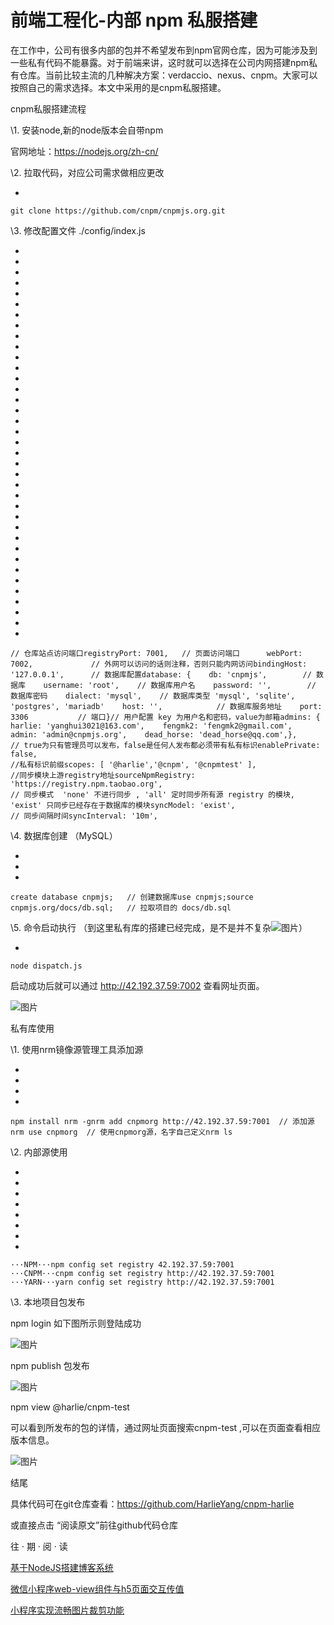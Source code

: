 # 前端工程化-内部 npm 私服搭建



在工作中，公司有很多内部的包并不希望发布到npm官网仓库，因为可能涉及到一些私有代码不能暴露。对于前端来讲，这时就可以选择在公司内网搭建npm私有仓库。当前比较主流的几种解决方案：verdaccio、nexus、cnpm。大家可以按照自己的需求选择。本文中采用的是cnpm私服搭建。

  

cnpm私服搭建流程



\1. 安装node,新的node版本会自带npm

官网地址：https://nodejs.org/zh-cn/



\2. 拉取代码，对应公司需求做相应更改

- 

```
git clone https://github.com/cnpm/cnpmjs.org.git
```



\3. 修改配置文件 ./config/index.js

- 
- 
- 
- 
- 
- 
- 
- 
- 
- 
- 
- 
- 
- 
- 
- 
- 
- 
- 
- 
- 
- 
- 
- 
- 
- 
- 
- 
- 
- 
- 
- 
- 
- 
- 
- 
- 

```
// 仓库站点访问端口registryPort: 7001,   // 页面访问端口      webPort: 7002,             // 外网可以访问的话则注释，否则只能内网访问bindingHost: '127.0.0.1',      // 数据库配置database: {    db: 'cnpmjs',        // 数据库    username: 'root',    // 数据库用户名    password: '',        // 数据库密码    dialect: 'mysql',    // 数据库类型 'mysql', 'sqlite', 'postgres', 'mariadb'    host: '',            // 数据库服务地址    port: 3306           // 端口}// 用户配置 key 为用户名和密码，value为邮箱admins: {      harlie: 'yanghui3021@163.com',    fengmk2: 'fengmk2@gmail.com',    admin: 'admin@cnpmjs.org',    dead_horse: 'dead_horse@qq.com',},
// true为只有管理员可以发布，false是任何人发布都必须带有私有标识enablePrivate: false, 
//私有标识前缀scopes: [ '@harlie','@cnpm', '@cnpmtest' ],
//同步模块上游registry地址sourceNpmRegistry: 'https://registry.npm.taobao.org',
// 同步模式  'none' 不进行同步 , 'all' 定时同步所有源 registry 的模块, 'exist' 只同步已经存在于数据库的模块syncModel: 'exist', 
// 同步间隔时间syncInterval: '10m',
```



\4. 数据库创建 （MySQL）

- 
- 
- 

```
create database cnpmjs;   // 创建数据库use cnpmjs;source cnpmjs.org/docs/db.sql;   // 拉取项目的 docs/db.sql
```

\5. 命令启动执行 （到这里私有库的搭建已经完成，是不是并不复杂![图片](https://mmbiz.qpic.cn/mmbiz_gif/ictia63Scgnn9X9NXU7z64iasjvKkbewzjlJ5JHp3oHJjxhe8VlEwML7KzicYMg06nF1QPN6bicFTmfbrsxdGZVsGkw/640?wx_fmt=gif&tp=webp&wxfrom=5&wx_lazy=1)）

- 

```
node dispatch.js  
```

启动成功后就可以通过 http://42.192.37.59:7002 查看网址页面。

![图片](https://mmbiz.qpic.cn/mmbiz_png/ictia63Scgnn9X9NXU7z64iasjvKkbewzjlA5ic5KVeG8fJ54Jr977c5NDWVPeRQ2xB1HiajBy4FrLGxxe7KCQL5ic3g/640?wx_fmt=png&tp=webp&wxfrom=5&wx_lazy=1&wx_co=1)



私有库使用

\1. 使用nrm镜像源管理工具添加源

- 
- 
- 
- 

```
npm install nrm -gnrm add cnpmorg http://42.192.37.59:7001  // 添加源nrm use cnpmorg  // 使用cnpmorg源，名字自己定义nrm ls
```

\2. 内部源使用

- 
- 
- 
- 
- 
- 
- 
- 

```
···NPM···npm config set registry 42.192.37.59:7001
···CNPM···cnpm config set registry http://42.192.37.59:7001
···YARN···yarn config set registry http://42.192.37.59:7001
```

\3. 本地项目包发布

npm login 如下图所示则登陆成功

![图片](https://mmbiz.qpic.cn/mmbiz_png/ictia63Scgnn9X9NXU7z64iasjvKkbewzjlqrNP9oZoFc963CAPrNKiapHckia6aBZuDddKwhzx9VMibPnk4xNdkRR8Q/640?wx_fmt=png&tp=webp&wxfrom=5&wx_lazy=1&wx_co=1)



npm publish 包发布

![图片](https://mmbiz.qpic.cn/mmbiz_png/ictia63Scgnn9X9NXU7z64iasjvKkbewzjlndKbre5Yv3UQm1HUnxNIL3nslWFYxRyCW14ZmTVT701oce2wMb920Q/640?wx_fmt=png&tp=webp&wxfrom=5&wx_lazy=1&wx_co=1)



npm view @harlie/cnpm-test 

可以看到所发布的包的详情，通过网址页面搜索cnpm-test ,可以在页面查看相应版本信息。

![图片](https://mmbiz.qpic.cn/mmbiz_png/ictia63Scgnn9X9NXU7z64iasjvKkbewzjl5eutIANbtOUniacbVicqFxu695NIBadEicTjw02RX4iaKGtlayQNvBicNCg/640?wx_fmt=png&tp=webp&wxfrom=5&wx_lazy=1&wx_co=1)



结尾

具体代码可在git仓库查看：https://github.com/HarlieYang/cnpm-harlie

或直接点击 “阅读原文”前往github代码仓库



往 · 期 · 阅 · 读

[基于NodeJS搭建博客系统](http://mp.weixin.qq.com/s?__biz=MzIwODIxMTE5OA==&mid=2649794098&idx=1&sn=9d5e504193cf7318b97641bc292cb6a9&chksm=8f029ba3b87512b566be9f0da85bd88992e7ac35d2b5966434bf241f715d4acf1f669283ed84&scene=21#wechat_redirect)

[微信小程序web-view组件与h5页面交互传值](http://mp.weixin.qq.com/s?__biz=MzIwODIxMTE5OA==&mid=2649794118&idx=1&sn=b40fe70924a95b22d36a45519aa6200e&chksm=8f029bd7b87512c1b3b3c2df5492a978b812143f695603a26d8fb81aa31eb4c3d08685ce2f3d&scene=21#wechat_redirect)

[小程序实现流畅图片裁剪功能](http://mp.weixin.qq.com/s?__biz=MzIwODIxMTE5OA==&mid=2649794071&idx=1&sn=a62bdcd43985806d08b987610c7298ec&chksm=8f029b86b87512903295bbd29194c199d4c6e786e39bc4d012ac503aad026356ec38e79db3b3&scene=21#wechat_redirect)